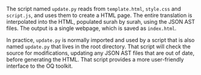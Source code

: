 The script named `update.py` reads from `template.html`, `style.css` and
`script.js`, and uses them to create a HTML page. The entire translation
is interpolated into the HTML, populated surah by surah, using the JSON
AST files. The output is a single webpage, which is saved as `index.html`.

In practice, `update.py` is normally imported and used by a script that is
also named `update.py` that lives in the root directory. That script will
check the source for modifications, updating any JSON AST files that are
out of date, before generating the HTML. That script provides a more
user-friendly interface to the OQ toolkit.
